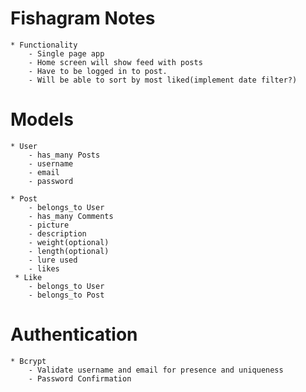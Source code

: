 # Fishagram Notes
    * Functionality
        - Single page app
        - Home screen will show feed with posts
        - Have to be logged in to post. 
        - Will be able to sort by most liked(implement date filter?)

# Models

    * User
        - has_many Posts
        - username 
        - email
        - password
    
    * Post
        - belongs_to User
        - has_many Comments
        - picture
        - description
        - weight(optional)
        - length(optional)
        - lure used
        - likes
     * Like
        - belongs_to User
        - belongs_to Post

# Authentication

    * Bcrypt
        - Validate username and email for presence and uniqueness
        - Password Confirmation